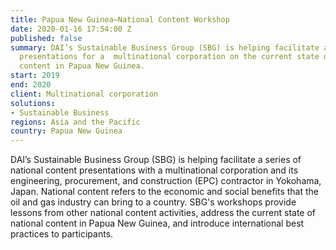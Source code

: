 ```yaml
---
title: Papua New Guinea—National Content Workshop
date: 2020-01-16 17:54:00 Z
published: false
summary: DAI’s Sustainable Business Group (SBG) is helping facilitate a series of
  presentations for a  multinational corporation on the current state of national
  content in Papua New Guinea.
start: 2019
end: 2020
client: Multinational corporation
solutions:
- Sustainable Business
regions: Asia and the Pacific
country: Papua New Guinea
---
```


DAI’s Sustainable Business Group (SBG) is helping facilitate a series of national content presentations with a multinational corporation and its engineering, procurement, and construction (EPC) contractor in Yokohama, Japan. National content refers to the economic and social benefits that the oil and gas industry can bring to a country. SBG's workshops provide lessons from other national content activities, address the current state of national content in Papua New Guinea, and introduce international best practices to participants. 
